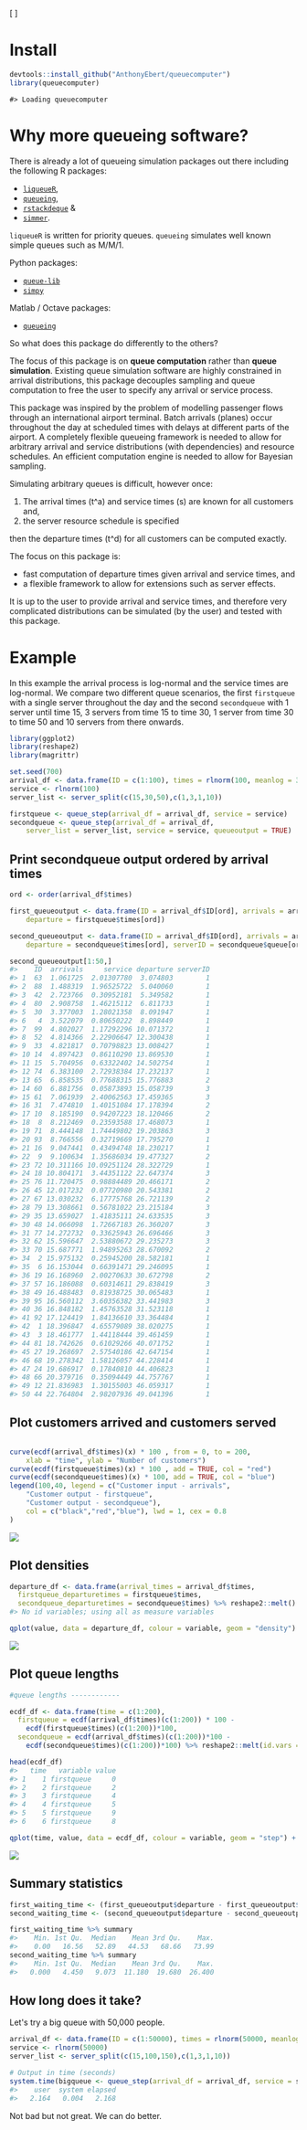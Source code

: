 
<!-- --- -->
<!-- output: html -->
<!-- bibliography: references.bib -->
<!-- --- -->
<!-- README.md is generated from README.Rmd. Please edit that file -->
\[ \]

Install
=======

``` r
devtools::install_github("AnthonyEbert/queuecomputer")
library(queuecomputer)
```

    #> Loading queuecomputer

Why more queueing software?
===========================

There is already a lot of queueing simulation packages out there including the following R packages:

-   [`liqueueR`](https://cran.r-project.org/web/packages/liqueueR/index.html),
-   [`queueing`](https://cran.r-project.org/web/packages/queueing/index.html),
-   [`rstackdeque`](https://cran.r-project.org/web/packages/rstackdeque/index.html) &
-   [`simmer`](http://r-simmer.org/).

`liqueueR` is written for priority queues. `queueing` simulates well known simple queues such as M/M/1.

Python packages:

-   [`queue-lib`](https://pypi.python.org/pypi/queuelib)
-   [`simpy`](https://simpy.readthedocs.io/en/latest/)

Matlab / Octave packages:

-   [`queueing`](http://www.moreno.marzolla.name/software/queueing/)

So what does this package do differently to the others?

The focus of this package is on <b>queue computation</b> rather than <b>queue simulation</b>. Existing queue simulation software are highly constrained in arrival distributions, this package decouples sampling and queue computation to free the user to specify any arrival or service process.

This package was inspired by the problem of modelling passenger flows through an international airport terminal. Batch arrivals (planes) occur throughout the day at scheduled times with delays at different parts of the airport. A completely flexible queueing framework is needed to allow for arbitrary arrival and service distributions (with dependencies) and resource schedules. An efficient computation engine is needed to allow for Bayesian sampling.

Simulating arbitrary queues is difficult, however once:

1.  The arrival times \(t^a\) and service times \(s\) are known for all customers and,
2.  the server resource schedule is specified

then the departure times \(t^d\) for all customers can be computed exactly.

The focus on this package is:

-   fast computation of departure times given arrival and service times, and
-   a flexible framework to allow for extensions such as server effects.

It is up to the user to provide arrival and service times, and therefore very complicated distributions can be simulated (by the user) and tested with this package.

Example
=======

In this example the arrival process is log-normal and the service times are log-normal. We compare two different queue scenarios, the first `firstqueue` with a single server throughout the day and the second `secondqueue` with 1 server until time 15, 3 servers from time 15 to time 30, 1 server from time 30 to time 50 and 10 servers from there onwards.

``` r
library(ggplot2)
library(reshape2)
library(magrittr)

set.seed(700)
arrival_df <- data.frame(ID = c(1:100), times = rlnorm(100, meanlog = 3))
service <- rlnorm(100)
server_list <- server_split(c(15,30,50),c(1,3,1,10))

firstqueue <- queue_step(arrival_df = arrival_df, service = service)
secondqueue <- queue_step(arrival_df = arrival_df,
    server_list = server_list, service = service, queueoutput = TRUE)
```

Print secondqueue output ordered by arrival times
-------------------------------------------------

``` r
ord <- order(arrival_df$times)

first_queueoutput <- data.frame(ID = arrival_df$ID[ord], arrivals = arrival_df$times[ord], service = service[ord],
    departure = firstqueue$times[ord])

second_queueoutput <- data.frame(ID = arrival_df$ID[ord], arrivals = arrival_df$times[ord], service = service[ord],
    departure = secondqueue$times[ord], serverID = secondqueue$queue[ord])

second_queueoutput[1:50,]
#>    ID  arrivals     service departure serverID
#> 1  63  1.061725  2.01307780  3.074803        1
#> 2  88  1.488319  1.96525722  5.040060        1
#> 3  42  2.723766  0.30952181  5.349582        1
#> 4  80  2.908758  1.46215112  6.811733        1
#> 5  30  3.377003  1.28021358  8.091947        1
#> 6   4  3.522079  0.80650222  8.898449        1
#> 7  99  4.802027  1.17292296 10.071372        1
#> 8  52  4.814366  2.22906647 12.300438        1
#> 9  33  4.821817  0.70798823 13.008427        1
#> 10 14  4.897423  0.86110290 13.869530        1
#> 11 15  5.704956  0.63322402 14.502754        1
#> 12 74  6.383100  2.72938384 17.232137        1
#> 13 65  6.858535  0.77688315 15.776883        2
#> 14 60  6.881756  0.05873893 15.058739        3
#> 15 61  7.061939  2.40062563 17.459365        3
#> 16 31  7.474810  1.40151084 17.178394        2
#> 17 10  8.185190  0.94207223 18.120466        2
#> 18  8  8.212469  0.23593588 17.468073        1
#> 19 71  8.444148  1.74449802 19.203863        3
#> 20 93  8.766556  0.32719669 17.795270        1
#> 21 16  9.047441  0.43494748 18.230217        1
#> 22  9  9.100634  1.35686034 19.477327        2
#> 23 72 10.311166 10.09251124 28.322729        1
#> 24 18 10.804171  3.44351122 22.647374        3
#> 25 76 11.720475  0.98884489 20.466171        2
#> 26 45 12.017232  0.07720980 20.543381        2
#> 27 67 13.030232  6.17775768 26.721139        2
#> 28 79 13.308661  0.56781022 23.215184        3
#> 29 35 13.659027  1.41835111 24.633535        3
#> 30 48 14.066098  1.72667183 26.360207        3
#> 31 77 14.272732  0.33625943 26.696466        3
#> 32 62 15.596647  2.53880672 29.235273        3
#> 33 70 15.687771  1.94895263 28.670092        2
#> 34  2 15.975132  0.25945200 28.582181        1
#> 35  6 16.153044  0.66391471 29.246095        1
#> 36 19 16.168960  2.00270633 30.672798        2
#> 37 57 16.186088  0.60314611 29.838419        3
#> 38 49 16.488483  0.81938725 30.065483        1
#> 39 95 16.560112  3.60356382 33.441983        3
#> 40 36 16.848182  1.45763528 31.523118        1
#> 41 92 17.124419  1.84136610 33.364484        1
#> 42  1 18.396847  4.65579089 38.020275        1
#> 43  3 18.461777  1.44118444 39.461459        1
#> 44 81 18.742626  0.61029266 40.071752        1
#> 45 27 19.268697  2.57540186 42.647154        1
#> 46 68 19.278342  1.58126057 44.228414        1
#> 47 24 19.686917  0.17840810 44.406823        1
#> 48 66 20.379716  0.35094449 44.757767        1
#> 49 12 21.836983  1.30155003 46.059317        1
#> 50 44 22.764804  2.98207936 49.041396        1
```

Plot customers arrived and customers served
-------------------------------------------

``` r

curve(ecdf(arrival_df$times)(x) * 100 , from = 0, to = 200,
    xlab = "time", ylab = "Number of customers")
curve(ecdf(firstqueue$times)(x) * 100 , add = TRUE, col = "red")
curve(ecdf(secondqueue$times)(x) * 100, add = TRUE, col = "blue")
legend(100,40, legend = c("Customer input - arrivals",
    "Customer output - firstqueue",
    "Customer output - secondqueue"),
    col = c("black","red","blue"), lwd = 1, cex = 0.8
)
```

![](README-unnamed-chunk-6-1.png)

Plot densities
--------------

``` r
departure_df <- data.frame(arrival_times = arrival_df$times, 
  firstqueue_departuretimes = firstqueue$times, 
  secondqueue_departuretimes = secondqueue$times) %>% reshape2::melt()
#> No id variables; using all as measure variables

qplot(value, data = departure_df, colour = variable, geom = "density") + xlab("time")
```

![](README-unnamed-chunk-7-1.png)

Plot queue lengths
------------------

``` r
#queue lengths ------------

ecdf_df <- data.frame(time = c(1:200), 
  firstqueue = ecdf(arrival_df$times)(c(1:200)) * 100 - 
    ecdf(firstqueue$times)(c(1:200))*100, 
  secondqueue = ecdf(arrival_df$times)(c(1:200))*100 - 
    ecdf(secondqueue$times)(c(1:200))*100) %>% reshape2::melt(id.vars = "time")

head(ecdf_df)
#>   time   variable value
#> 1    1 firstqueue     0
#> 2    2 firstqueue     2
#> 3    3 firstqueue     4
#> 4    4 firstqueue     5
#> 5    5 firstqueue     9
#> 6    6 firstqueue     8

qplot(time, value, data = ecdf_df, colour = variable, geom = "step") + xlab("time") + ylab("queue length")
```

![](README-unnamed-chunk-8-1.png)

Summary statistics
------------------

``` r
first_waiting_time <- (first_queueoutput$departure - first_queueoutput$service - first_queueoutput$arrival)
second_waiting_time <- (second_queueoutput$departure - second_queueoutput$service - second_queueoutput$arrival)

first_waiting_time %>% summary
#>    Min. 1st Qu.  Median    Mean 3rd Qu.    Max. 
#>    0.00   16.56   52.89   44.53   68.66   73.99
second_waiting_time %>% summary
#>    Min. 1st Qu.  Median    Mean 3rd Qu.    Max. 
#>   0.000   4.450   9.073  11.180  19.680  26.400
```

How long does it take?
----------------------

Let's try a big queue with 50,000 people.

``` r
arrival_df <- data.frame(ID = c(1:50000), times = rlnorm(50000, meanlog = 3))
service <- rlnorm(50000)
server_list <- server_split(c(15,100,150),c(1,3,1,10))

# Output in time (seconds)
system.time(bigqueue <- queue_step(arrival_df = arrival_df, service = service, server_list = server_list, queueoutput = TRUE))
#>    user  system elapsed 
#>   2.164   0.004   2.168
```

Not bad but not great. We can do better.
